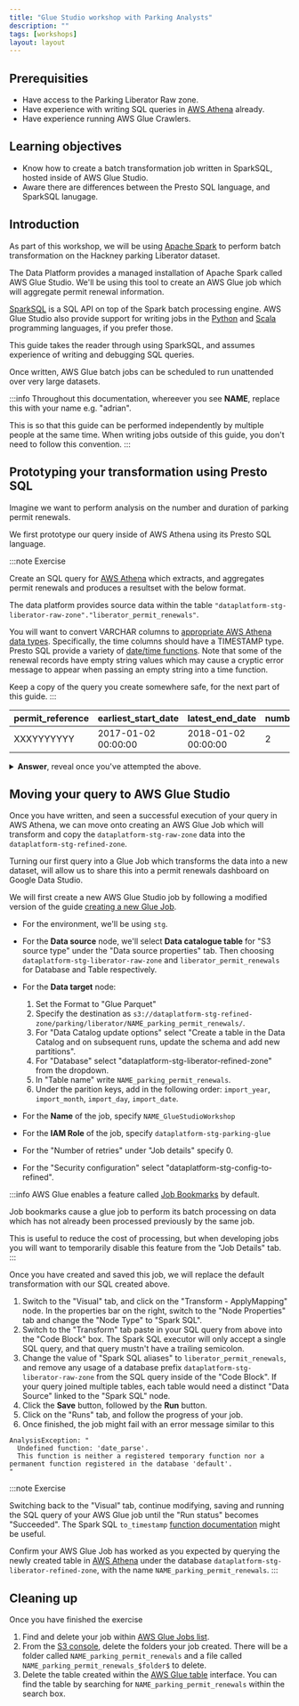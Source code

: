 ```yaml
---
title: "Glue Studio workshop with Parking Analysts"
description: ""
tags: [workshops]
layout: layout
---
```


## Prerequisities

- Have access to the Parking Liberator Raw zone.
- Have experience with writing SQL queries in [AWS Athena][aws_athena] already.
- Have experience running AWS Glue Crawlers.

## Learning objectives

- Know how to create a batch transformation job written in SparkSQL, hosted inside of AWS Glue Studio.
- Aware there are differences between the Presto SQL language, and SparkSQL lanugage.

## Introduction

As part of this workshop, we will be using [Apache Spark][apache_spark] to perform batch
transformation on the Hackney parking Liberator dataset.

The Data Platform provides a managed installation of Apache Spark called AWS Glue Studio.
We'll be using this tool to create an AWS Glue job which will aggregate permit renewal
information.

[SparkSQL][spark_sql] is a SQL API on top of the Spark batch processing engine.
AWS Glue Studio also provide support for writing jobs in the [Python][python]
and [Scala][scala] programming languages, if you prefer those.

This guide takes the reader through using SparkSQL, and assumes experience of writing
and debugging SQL queries.

Once written, AWS Glue batch jobs can be scheduled to run unattended over very large
datasets.

:::info
Throughout this documentation, whereever you see **NAME**, replace this with your name
e.g. "adrian".

This is so that this guide can be performed independently by multiple people at the same time.
When writing jobs outside of this guide, you don't need to follow this convention.
:::

## Prototyping your transformation using Presto SQL

Imagine we want to perform analysis on the number and duration of parking permit renewals.

We first prototype our query inside of AWS Athena using its Presto SQL language.

:::note Exercise

Create an SQL query for [AWS Athena][aws_athena_console] which extracts, and aggregates permit renewals and produces
a resultset with the below format.

The data platform provides source data within the table
`"dataplatform-stg-liberator-raw-zone"."liberator_permit_renewals"`.

You will want to convert VARCHAR columns to [appropriate AWS Athena data types][athena_data_types].
Specifically, the time columns should have a TIMESTAMP type.
Presto SQL provide a variety of [date/time functions][presto_sql_datetime_functions].
Note that some of the renewal records have empty string values which may cause a cryptic error
message to appear when passing an empty string into a time function.

Keep a copy of the query you create somewhere safe, for the next part of this guide.
:::

<table>
  <thead>
    <tr>
      <th>permit_reference</th>
      <th>earliest_start_date</th>
      <th>latest_end_date</th>
      <th>number_of_renewals</th>
      <th>import_year</th>
      <th>import_month</th>
      <th>import_day</th>
      <th>import_date</th>
    </tr>
  </thead>
  <tbody>
    <tr>
      <td>XXXYYYYYYY</td>
      <td>2017-01-02 00:00:00</td>
      <td>2018-01-02 00:00:00</td>
      <td>2</td>
      <td>2021</td>
      <td>04</td>
      <td>15</td>
    </tr>
  </tbody>
</table>

<details>
  <summary><b>Answer</b>, reveal once you've attempted the above.</summary>

```sql
SELECT
      permit_reference,
      MAX(DATE_PARSE(NULLIF(renewal_end_date, ''), '%Y-%m-%d %H:%i:%S')) AS last_end_date,
      MIN(DATE_PARSE(NULLIF(renewal_start_date, ''), '%Y-%m-%d %H:%i:%S')) AS earliest_start_date,
      COUNT(*) AS number_of_renewals,
      import_year, import_month, import_day, import_date
FROM "dataplatform-stg-liberator-raw-zone"."liberator_permit_renewals"
GROUP BY permit_reference, import_year, import_month, import_day, import_date
```

</details>

## Moving your query to AWS Glue Studio

Once you have written, and seen a successful execution of your query in AWS Athena, we can move onto
creating an AWS Glue Job which will transform and copy the `dataplatform-stg-raw-zone` data
into the `dataplatform-stg-refined-zone`.

Turning our first query into a Glue Job which transforms the data into a new dataset, will allow us
to share this into a permit renewals dashboard on Google Data Studio.

We will first create a new AWS Glue Studio job by following a modified version of the guide
[creating a new Glue Job][creating_a_new_glue_job].

- For the environment, we'll be using `stg`.
- For the **Data source** node, we'll select **Data catalogue table** for "S3 source type"
  under the "Data source properties" tab.
  Then choosing `dataplatform-stg-liberator-raw-zone` and `liberator_permit_renewals`
  for Database and Table respectively.
- For the **Data target** node:

  1. Set the Format to "Glue Parquet"
  1. Specify the destination as `s3://dataplatform-stg-refined-zone/parking/liberator/NAME_parking_permit_renewals/`.
  1. For "Data Catalog update options" select "Create a table in the Data Catalog and on subsequent runs, update the schema and add new partitions".
  1. For "Database" select "dataplatform-stg-liberator-refined-zone" from the dropdown.
  1. In "Table name" write `NAME_parking_permit_renewals`.
  1. Under the parition keys, add in the following order: `import_year`, `import_month`, `import_day`, `import_date`.

- For the **Name** of the job, specify `NAME_GlueStudioWorkshop`
- For the **IAM Role** of the job, specify `dataplatform-stg-parking-glue`
- For the "Number of retries" under "Job details" specify 0.
- For the "Security configuration" select "dataplatform-stg-config-to-refined".

:::info
AWS Glue enables a feature called [Job Bookmarks][aws_glue_job_bookmarks] by default.

Job bookmarks cause a glue job to perform its batch processing on data which has not
already been processed previously by the same job.

This is useful to reduce the cost of processing, but when developing jobs you will
want to temporarily disable this feature from the "Job Details" tab.
:::

Once you have created and saved this job, we will replace the default transformation with
our SQL created above.

1. Switch to the "Visual" tab, and click on the "Transform - ApplyMapping" node.
   In the properties bar on the right, switch to the "Node Properties" tab and change the "Node Type"
   to "Spark SQL".
1. Switch to the "Transform" tab paste in your SQL query from above into the "Code Block" box.
   The Spark SQL executor will only accept a single SQL query, and that query mustn't have
   a trailing semicolon.
1. Change the value of "Spark SQL aliases" to `liberator_permit_renewals`, and remove any usage of a
   database prefix `dataplatform-stg-liberator-raw-zone` from the SQL query inside of the "Code Block".
   If your query joined multiple tables, each table would need a distinct "Data Source" linked
   to the "Spark SQL" node.
1. Click the **Save** button, followed by the **Run** button.
1. Click on the "Runs" tab, and follow the progress of your job.
1. Once finished, the job might fail with an error message similar to this

```shell
AnalysisException: "
  Undefined function: 'date_parse'.
  This function is neither a registered temporary function nor a permanent function registered in the database 'default'.
"
```

:::note Exercise

Switching back to the "Visual" tab, continue modifying, saving and running the SQL query
of your AWS Glue job until the "Run status" becomes "Succeeded".
The Spark SQL `to_timestamp` [function documentation][spark_sql_to_timestamp] might be useful.

Confirm your AWS Glue Job has worked as you expected by querying the newly created table
in [AWS Athena][aws_athena_console] under the database `dataplatform-stg-liberator-refined-zone`, with the
name `NAME_parking_permit_renewals`.
:::

## Cleaning up

Once you have finished the exercise

1. Find and delete your job within [AWS Glue Jobs list][aws_glue_jobs_console].
1. From the [S3 console][aws_s3_conosole_refined_zone], delete the folders your job created.
   There will be a folder called `NAME_parking_permit_renewals` and a file called `NAME_parking_permit_renewals_$folder$`
   to delete.
1. Delete the table created within the [AWS Glue table][aws_glue_table] interface.
   You can find the table by searching for `NAME_parking_permit_renewals` within the search box.

[apache_spark]: https://spark.apache.org/
[spark_sql]: https://spark.apache.org/docs/latest/api/sql/index.html
[spark_sql_to_timestamp]: https://spark.apache.org/docs/latest/api/sql/index.html#to_timestamp
[python]: https://www.python.org/
[scala]: https://www.scala-lang.org/
[aws_athena]: ../playbook/querying-and-analysing-data/querying-data-using-sql.md
[athena_data_types]: https://docs.aws.amazon.com/athena/latest/ug/data-types.html
[presto_sql_datetime_functions]: https://prestodb.io/docs/0.217/functions/datetime.html
[creating_a_new_glue_job]: ../playbook/transforming-data/using-aws-glue/001-using-glue-studio.md#creating-a-new-glue-job
[aws_athena_console]: https://eu-west-2.console.aws.amazon.com/athena/home?region=eu-west-2#query
[aws_glue_job_bookmarks]: https://docs.aws.amazon.com/glue/latest/dg/monitor-continuations.html
[aws_glue_jobs_console]: https://eu-west-2.console.aws.amazon.com/glue/home?region=eu-west-2#etl:tab=jobs
[aws_s3_conosole_refined_zone]: https://s3.console.aws.amazon.com/s3/buckets/dataplatform-stg-refined-zone?region=eu-west-2&prefix=parking/liberator/&showversions=false
[aws_glue_table]: https://eu-west-2.console.aws.amazon.com/glue/home?region=eu-west-2#catalog:tab=tables
